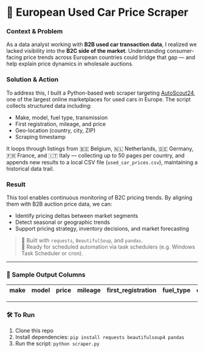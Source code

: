 # 🚗 European Used Car Price Scraper

### Context & Problem  
As a data analyst working with **B2B used car transaction data**, I realized we lacked visibility into the **B2C side of the market**. Understanding consumer-facing price trends across European countries could bridge that gap — and help explain price dynamics in wholesale auctions.

### Solution & Action  
To address this, I built a Python-based web scraper targeting [AutoScout24](https://www.autoscout24.com/), one of the largest online marketplaces for used cars in Europe. The script collects structured data including:
- Make, model, fuel type, transmission
- First registration, mileage, and price
- Geo-location (country, city, ZIP)
- Scraping timestamp

It loops through listings from 🇧🇪 Belgium, 🇳🇱 Netherlands, 🇩🇪 Germany, 🇫🇷 France, and 🇮🇹 Italy — collecting up to 50 pages per country, and appends new results to a local CSV file (`used_car_prices.csv`), maintaining a historical data trail.

### Result  
This tool enables continuous monitoring of B2C pricing trends. By aligning them with B2B auction price data, we can:
- Identify pricing deltas between market segments
- Detect seasonal or geographic trends
- Support pricing strategy, inventory decisions, and market forecasting

> 📌 Built with `requests`, `BeautifulSoup`, and `pandas`.  
> 🔁 Ready for scheduled automation via task schedulers (e.g. Windows Task Scheduler or cron).

---

### 📁 Sample Output Columns
| make | model | price | mileage | first_registration | fuel_type | country | city | date |
|------|-------|-------|---------|---------------------|-----------|---------|------|------|

---

### 🛠 To Run
1. Clone this repo
2. Install dependencies: `pip install requests beautifulsoup4 pandas`
3. Run the script: `python scraper.py`
